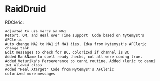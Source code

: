 RaidDruid
=========

RDCleric:

	Adjusted to use mercs as MA1
	Retort, QM, and Heal over Time support. Code based on Nytemyst's AFCleric
	Auto change MA2 to MA1 if MA1 dies. Idea from Nytemyst's AFCleric change tank
	Edit messages to check for BC, colorized if channel is BC
	Added RankName to spell ready checks, not all were coming true.
	Added Veturika's Perseverance to canni routine. Added cleric to canni INI allowed class
	Added "Heal Xtarget" Code from Nytemyst's AFCleric
	colorized more messages
